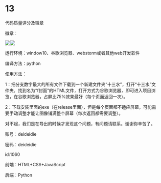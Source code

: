 # 13
代码质量评分及徽章

徽章：

![](https://img.shields.io/badge/浏览器-谷歌-yellow.svg)![](https://img.shields.io/badge/codequality-A-green.svg)




运行环境：window10、谷歌浏览器、webstorm或者其他web开发软件

编译方法：python

使用方法：

1：把分支数字最大的所有文件下载到一个新建文件夹“十三水”，打开“十三水”文件夹，找到名为“f封面”的HTML文件，打开方式为谷歌浏览器，即可进入项目浏览，在谷歌浏览器，占屏比75%效果最好（每个页面返回一次）。

2：下载安装里面的exe（在release里面），但是每个页面都不适应屏幕，可能需要手动调整才能让图像铺满整个屏幕（每次返回都需要调整）。

对不起，我们是在导出的时候才发现这个问题，有问题请联系。谢谢你辛苦了。

账号：deideidie

密码：deideidie

id:1060

前端：HTML+CSS+JavaScript

后端：Python
